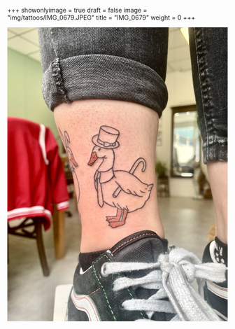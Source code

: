 +++
showonlyimage = true
draft = false
image = "img/tattoos/IMG_0679.JPEG"
title = "IMG_0679"
weight = 0
+++

![image](/img/tattoos/IMG_0679.JPEG)
